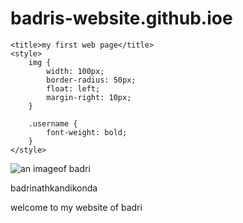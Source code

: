# badris-website.github.ioe
<!DOCTYPE html>
<html lang="en">

<head>
<meta charset="UTF-8">
<meta name ="viewport" content="width=device-width, initial-scale=1.0">


    <title>my first web page</title>
    <style>
        img {
            width: 100px;
            border-radius: 50px;
            float: left;
            margin-right: 10px;
        }

        .username {
            font-weight: bold;
        }
    </style>
</head>

<body>
    <img src="images/WhatsApp Image 2021-08-30 at 11.45.47 AM" alt="an imageof badri">
    <p class="username">badrinathkandikonda</p>
    <p>welcome to my website of badri</p>
</body>

</html>